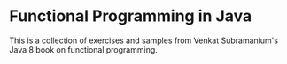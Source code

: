 # Functional Programming in Java 

This is a collection of exercises and samples from Venkat Subramanium's
Java 8 book on functional programming.
